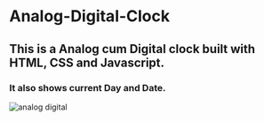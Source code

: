# Analog-Digital-Clock
## This is a Analog cum Digital clock built with HTML, CSS and Javascript.
### It also shows current Day and Date.

![analog digital](https://user-images.githubusercontent.com/65064180/122599238-a576f400-d08b-11eb-8c75-310d1dcaf4a0.png)
